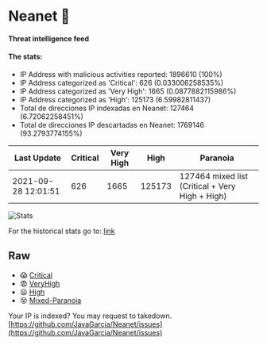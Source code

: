 # Neanet :hocho:
#### Threat intelligence feed
#### The stats:

- IP Address with malicious activities reported: 1896610 (100%)
- IP Address categorized as 'Critical':  626 (0.033006258535%)
- IP Address categorized as 'Very High':  1665 (0.0877882115986%)
- IP Address categorized as 'High':  125173 (6.59982811437)
- Total de direcciones IP indexadas en Neanet:  127464 (6.72062258451%)
- Total de direcciones IP descartadas en Neanet:  1769146 (93.2793774155%)

| Last Update | Critical | Very High | High | Paranoia |
| --- | --- | --- | --- | --- |
| 2021-09-28 12:01:51 | 626 | 1665 | 125173 | 127464 mixed list (Critical + Very High + High)|

![Stats](https://docs.google.com/spreadsheets/d/e/2PACX-1vSnaNMIXVabIpDJjufMlzH7poXnshF3mgd8Is1g9ytUEzVsP5my4Trn8f-xkoLLQ38xpL3HtmUexLo6/pubchart?oid=501124687&format=image)

For the historical stats go to: [link](/stats.csv)
## Raw
- :scream: [Critical](https://raw.githubusercontent.com/JavaGarcia/Neanet/master/blacklists/neanet_critical.txt)
- :fearful: [VeryHigh](https://raw.githubusercontent.com/JavaGarcia/Neanet/master/blacklists/neanet_veryHigh.txtt)
- :frowning: [High](https://raw.githubusercontent.com/JavaGarcia/Neanet/master/blacklists/neanet_high.txt)
- :dizzy_face: [Mixed-Paranoia](https://raw.githubusercontent.com/JavaGarcia/Neanet/master/blacklists/neanet_all.txt)


Your IP is indexed? You may request to takedown. [https://github.com/JavaGarcia/Neanet/issues](https://github.com/JavaGarcia/Neanet/issues)




























































































































































































































































































































































































































































































































































































































































































































































































































































































































































































































































































































































































































































































































































































































































































































































































































































































































































































































































































































































































































































































































































































































































































































































































































































































































































































































































































































































































































































































































































































































































































































































































































































































































































































































































































































































































































































































































































































































































































































































































































































































































































































































































































































































































































































































































































































































































































































































































































































































































































































































































































































































































































































































































































































































































































































































































































































































































































































































































































































































































































































































































































































































































































































































































































































































































































































































































































































































































































































































































































































































































































































































































































































































































































































































































































































































































































































































































































































































































































































































































































































































































































































































































































































































































































































































































































































































































































































































































































































































































































































































































































































































































































































































